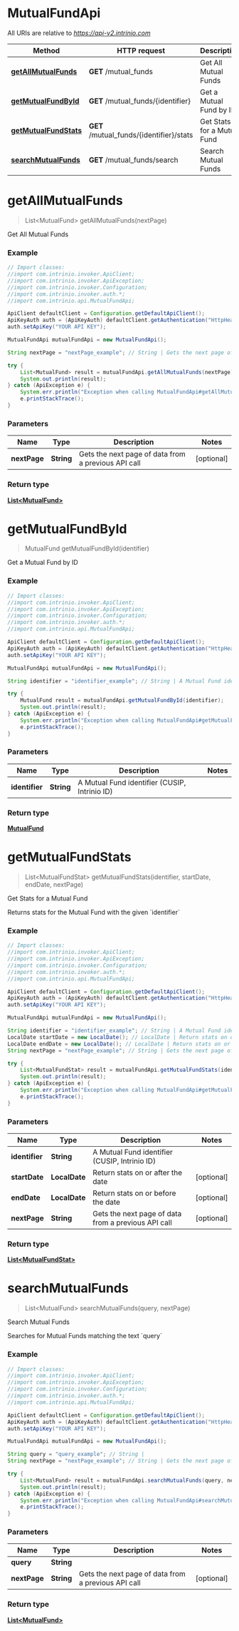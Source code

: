 # MutualFundApi

All URIs are relative to *https://api-v2.intrinio.com*

Method | HTTP request | Description
------------- | ------------- | -------------
[**getAllMutualFunds**](MutualFundApi.md#getAllMutualFunds) | **GET** /mutual_funds | Get All Mutual Funds
[**getMutualFundById**](MutualFundApi.md#getMutualFundById) | **GET** /mutual_funds/{identifier} | Get a Mutual Fund by ID
[**getMutualFundStats**](MutualFundApi.md#getMutualFundStats) | **GET** /mutual_funds/{identifier}/stats | Get Stats for a Mutual Fund
[**searchMutualFunds**](MutualFundApi.md#searchMutualFunds) | **GET** /mutual_funds/search | Search Mutual Funds


<a name="getAllMutualFunds"></a>
# **getAllMutualFunds**
> List&lt;MutualFund&gt; getAllMutualFunds(nextPage)

Get All Mutual Funds

### Example
```java
// Import classes:
//import com.intrinio.invoker.ApiClient;
//import com.intrinio.invoker.ApiException;
//import com.intrinio.invoker.Configuration;
//import com.intrinio.invoker.auth.*;
//import com.intrinio.api.MutualFundApi;

ApiClient defaultClient = Configuration.getDefaultApiClient();
ApiKeyAuth auth = (ApiKeyAuth) defaultClient.getAuthentication("HttpHeaderApiKey");
auth.setApiKey("YOUR API KEY");

MutualFundApi mutualFundApi = new MutualFundApi();

String nextPage = "nextPage_example"; // String | Gets the next page of data from a previous API call

try {
    List<MutualFund> result = mutualFundApi.getAllMutualFunds(nextPage);
    System.out.println(result);
} catch (ApiException e) {
    System.err.println("Exception when calling MutualFundApi#getAllMutualFunds");
    e.printStackTrace();
}
```

### Parameters

Name | Type | Description  | Notes
------------- | ------------- | ------------- | -------------
 **nextPage** | **String**| Gets the next page of data from a previous API call | [optional]

### Return type

[**List&lt;MutualFund&gt;**](MutualFund.md)

<a name="getMutualFundById"></a>
# **getMutualFundById**
> MutualFund getMutualFundById(identifier)

Get a Mutual Fund by ID

### Example
```java
// Import classes:
//import com.intrinio.invoker.ApiClient;
//import com.intrinio.invoker.ApiException;
//import com.intrinio.invoker.Configuration;
//import com.intrinio.invoker.auth.*;
//import com.intrinio.api.MutualFundApi;

ApiClient defaultClient = Configuration.getDefaultApiClient();
ApiKeyAuth auth = (ApiKeyAuth) defaultClient.getAuthentication("HttpHeaderApiKey");
auth.setApiKey("YOUR API KEY");

MutualFundApi mutualFundApi = new MutualFundApi();

String identifier = "identifier_example"; // String | A Mutual Fund identifier (CUSIP, Intrinio ID)

try {
    MutualFund result = mutualFundApi.getMutualFundById(identifier);
    System.out.println(result);
} catch (ApiException e) {
    System.err.println("Exception when calling MutualFundApi#getMutualFundById");
    e.printStackTrace();
}
```

### Parameters

Name | Type | Description  | Notes
------------- | ------------- | ------------- | -------------
 **identifier** | **String**| A Mutual Fund identifier (CUSIP, Intrinio ID) |

### Return type

[**MutualFund**](MutualFund.md)

<a name="getMutualFundStats"></a>
# **getMutualFundStats**
> List&lt;MutualFundStat&gt; getMutualFundStats(identifier, startDate, endDate, nextPage)

Get Stats for a Mutual Fund

Returns stats for the  Mutual Fund with the given &#x60;identifier&#x60;

### Example
```java
// Import classes:
//import com.intrinio.invoker.ApiClient;
//import com.intrinio.invoker.ApiException;
//import com.intrinio.invoker.Configuration;
//import com.intrinio.invoker.auth.*;
//import com.intrinio.api.MutualFundApi;

ApiClient defaultClient = Configuration.getDefaultApiClient();
ApiKeyAuth auth = (ApiKeyAuth) defaultClient.getAuthentication("HttpHeaderApiKey");
auth.setApiKey("YOUR API KEY");

MutualFundApi mutualFundApi = new MutualFundApi();

String identifier = "identifier_example"; // String | A Mutual Fund identifier (CUSIP, Intrinio ID)
LocalDate startDate = new LocalDate(); // LocalDate | Return stats on or after the date
LocalDate endDate = new LocalDate(); // LocalDate | Return stats on or before the date
String nextPage = "nextPage_example"; // String | Gets the next page of data from a previous API call

try {
    List<MutualFundStat> result = mutualFundApi.getMutualFundStats(identifier, startDate, endDate, nextPage);
    System.out.println(result);
} catch (ApiException e) {
    System.err.println("Exception when calling MutualFundApi#getMutualFundStats");
    e.printStackTrace();
}
```

### Parameters

Name | Type | Description  | Notes
------------- | ------------- | ------------- | -------------
 **identifier** | **String**| A Mutual Fund identifier (CUSIP, Intrinio ID) |
 **startDate** | **LocalDate**| Return stats on or after the date | [optional]
 **endDate** | **LocalDate**| Return stats on or before the date | [optional]
 **nextPage** | **String**| Gets the next page of data from a previous API call | [optional]

### Return type

[**List&lt;MutualFundStat&gt;**](MutualFundStat.md)

<a name="searchMutualFunds"></a>
# **searchMutualFunds**
> List&lt;MutualFund&gt; searchMutualFunds(query, nextPage)

Search Mutual Funds

Searches for Mutual Funds matching the text &#x60;query&#x60;

### Example
```java
// Import classes:
//import com.intrinio.invoker.ApiClient;
//import com.intrinio.invoker.ApiException;
//import com.intrinio.invoker.Configuration;
//import com.intrinio.invoker.auth.*;
//import com.intrinio.api.MutualFundApi;

ApiClient defaultClient = Configuration.getDefaultApiClient();
ApiKeyAuth auth = (ApiKeyAuth) defaultClient.getAuthentication("HttpHeaderApiKey");
auth.setApiKey("YOUR API KEY");

MutualFundApi mutualFundApi = new MutualFundApi();

String query = "query_example"; // String | 
String nextPage = "nextPage_example"; // String | Gets the next page of data from a previous API call

try {
    List<MutualFund> result = mutualFundApi.searchMutualFunds(query, nextPage);
    System.out.println(result);
} catch (ApiException e) {
    System.err.println("Exception when calling MutualFundApi#searchMutualFunds");
    e.printStackTrace();
}
```

### Parameters

Name | Type | Description  | Notes
------------- | ------------- | ------------- | -------------
 **query** | **String**|  |
 **nextPage** | **String**| Gets the next page of data from a previous API call | [optional]

### Return type

[**List&lt;MutualFund&gt;**](MutualFund.md)

